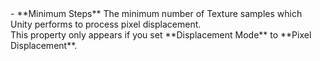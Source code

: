 <tr>
<td>- **Minimum Steps**</td>
<td>The minimum number of Texture samples which Unity performs to process pixel displacement.<br/>This property only appears if you set **Displacement Mode** to **Pixel Displacement**.</td>
</tr>

